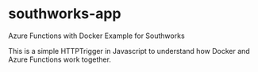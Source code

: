 # southworks-app
Azure Functions with Docker Example for Southworks

This is a simple HTTPTrigger in Javascript to understand how Docker and Azure Functions work together.
